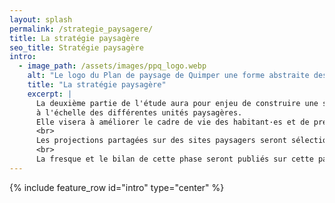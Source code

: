 ```yaml
---
layout: splash
permalink: /strategie_paysagere/
title: La stratégie paysagère
seo_title: Stratégie paysagère
intro:
  - image_path: /assets/images/ppq_logo.webp
    alt: "Le logo du Plan de paysage de Quimper une forme abstraite dessinée à l'aquarelle."
    title: "La stratégie paysagère"
    excerpt: |
      La deuxième partie de l'étude aura pour enjeu de construire une stratégie commune d'adaptation au monde de demain, 
      à l'échelle des différentes unités paysagères. 
      Elle visera à améliorer le cadre de vie des habitant·es et de préserver la diversité des paysages. 
      <br>
      Les projections partagées sur des sites paysagers seront sélectionnées à partir du travail participatif mené avec vous, lors de la fresque paysagère réalisée courant l'été 2024.
      <br>
      La fresque et le bilan de cette phase seront publiés sur cette page.
---
```


{% include feature_row id="intro" type="center" %}